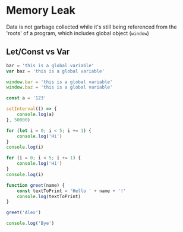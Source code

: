 
# Memory Leak

Data is not garbage collected while it's still being referenced from the 'roots' of a program, which includes global object (`window`)


## Let/Const vs Var
```js
bar = 'this is a global variable'
var baz = 'this is a global variable'

window.bar = 'this is a global variable'
window.baz = 'this is a global variable'


```


```js
const a = '123'

setInterval(() => {
    console.log(a)
}, 50000)
```



```js
for (let i = 0; i < 5; i += 1) {
    console.log('Hi')
}
console.log(i)

for (i = 0; i < 5; i += 1) {
    console.log('Hi')
}
console.log(i)
```







```js
function greet(name) {
    const textToPrint = 'Hello ' + name + '!'
    console.log(textToPrint)
}

greet('Alex')

console.log('Bye')
```

